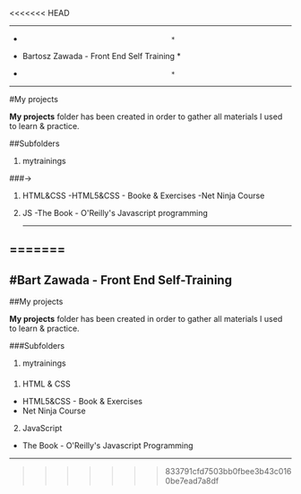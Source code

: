 <<<<<<< HEAD
********************************************
*                                          *
* Bartosz Zawada - Front End Self Training *
*                                          *
********************************************

#My projects

**My projects** folder has been created in order to gather all materials I used to learn & practice.

##Subfolders
1. mytrainings

###->
1. HTML&CSS
    -HTML5&CSS - Booke & Exercises
    -Net Ninja Course
2. JS
    -The Book - O'Reilly's Javascript programming


    -------------------------------------------------------------------
=======
----------------------------------------------------------------------------------------------------
#Bart Zawada - Front End Self-Training            
----------------------------------------------------------------------------------------------------

##My projects

**My projects** folder has been created in order to gather all materials I used to learn & practice.

###Subfolders
1. mytrainings

####

1. HTML & CSS
  - HTML5&CSS - Book & Exercises
  - Net Ninja Course
2. JavaScript
  - The Book - O'Reilly's Javascript Programming
----------------------------------------------------------------------------------------------------
>>>>>>> 833791cfd7503bb0fbee3b43c0160be7ead7a8df
